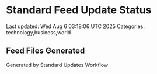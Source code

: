 # Standard Feed Update Status
Last updated: Wed Aug  6 03:18:06 UTC 2025
Categories: technology,business,world

## Feed Files Generated

Generated by Standard Updates Workflow
